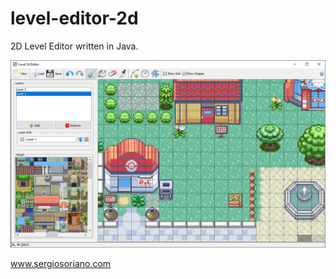 # level-editor-2d
2D Level Editor written in Java.

![2D Level Editor](https://raw.githubusercontent.com/sergiss/level-editor-2d/master/level-editor-2d.png)

www.sergiosoriano.com
